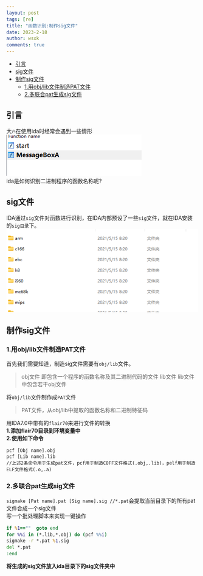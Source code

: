 ```yaml
---
layout: post
tags: [re]
title: "函数识别:制作sig文件"
date: 2023-2-18
author: wsxk
comments: true
---
```


- [引言](#引言)
- [sig文件](#sig文件)
- [制作sig文件](#制作sig文件)
  - [1.用obj/lib文件制造PAT文件](#1用objlib文件制造pat文件)
  - [2.多联合pat生成sig文件](#2多联合pat生成sig文件)


<!-- Google tag (gtag.js) -->
<script async src="https://www.googletagmanager.com/gtag/js?id=G-C22S5YSYL7"></script>
<script>
  window.dataLayer = window.dataLayer || [];
  function gtag(){dataLayer.push(arguments);}
  gtag('js', new Date());

  gtag('config', 'G-C22S5YSYL7');
</script>

## 引言<br>
大🔥在使用ida时经常会遇到一些情形<br>
![](https://raw.githubusercontent.com/wsxk/wsxk_pictures/main/2023-2-18-reverse/20230218133540.png)<br>
ida是如何识别二进制程序的函数名称呢?<br>

## sig文件<br>
IDA通过`sig`文件对函数进行识别，在IDA内部预设了一些`sig`文件，就在IDA安装的`sig目录`下。<br>
![](https://raw.githubusercontent.com/wsxk/wsxk_pictures/main/2023-2-18-reverse/20230218133846.png)

## 制作sig文件<br>
### 1.用obj/lib文件制造PAT文件
首先我们需要知道，制造sig文件需要有`obj/lib`文件。<br>
> obj文件 即包含一个程序的函数名称及其二进制代码的文件
> lib文件 lib文件中包含若干obj文件

将`obj/lib`文件制作成`PAT`文件<br>
> PAT文件，从obj/lib中提取的函数名称和二进制特征码<br>

用IDA7.0中带有的`flair70`来进行文件的转换<br>
**1.添加flair70目录到环境变量中**<br>
**2.使用如下命令**<br>
```
pcf [Obj name].obj 
pcf [Lib name].lib
//上述2条命令用于生成pat文件，pcf用于制造COFF文件格式(.obj,.lib)，pelf用于制造ELF文件格式(.o,.a)
```

### 2.多联合pat生成sig文件<br>
`sigmake [Pat name].pat [Sig name].sig //*.pat`会提取当前目录下的所有pat文件合成一个sig文件<br>
写一个批处理脚本来实现一键操作<br>
```bat
if %1==""  goto end 
for %%i in (*.lib,*.obj) do (pcf %%i)	
sigmake -r *.pat %1.sig
del *.pat
:end
```
**将生成的sig文件放入ida目录下的sig文件夹中**<br>

